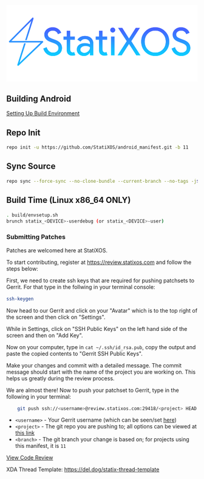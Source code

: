 [<center><img src="https://raw.githubusercontent.com/sourajitk/STX-Logo/main/stx-2020.png"/></center>](https://github.com/StatiXOS)

## Building Android ##
[Setting Up Build Environment](https://itz63c.github.io/posts/android-build-env/)

## Repo Init ##
```bash
repo init -u https://github.com/StatiXOS/android_manifest.git -b 11
```
## Sync Source ##
```bash
repo sync --force-sync --no-clone-bundle --current-branch --no-tags -j$(nproc --all)
```
## Build Time (Linux x86_64 ONLY) ##
```bash
. build/envsetup.sh
brunch statix_<DEVICE>-userdebug (or statix_<DEVICE>-user)
```
### Submitting Patches ###

Patches are welcomed here at StatiXOS. 

To start contributing, register at https://review.statixos.com and follow the steps below:

First, we need to create ssh keys that are required for pushing patchsets to Gerrit. For that type in the follwing in your terminal console:

```bash
ssh-keygen
```

Now head to our Gerrit and click on your "Avatar" which is to the top right of the screen and then click on "Settings".

While in Settings, click on "SSH Public Keys" on the left hand side of the screen and then on "Add Key".

Now on your computer, type in ``cat ~/.ssh/id_rsa.pub``, copy the output and paste the copied contents to "Gerrit SSH Public Keys".

Make your changes and commit with a detailed message. The commit message should start with the name of the project you are working on. This helps us greatly during the review process.

We are almost there! Now to push your patchset to Gerrit, type in the following in your terminal:

```bash
    git push ssh://<username>@review.statixos.com:29418/<project> HEAD:refs/for/<branch>
```

* `<username>` - Your Gerrit username (which can be seen/set [here](https://review.statixos.com/#/settings/))
* `<project>` - The git repo you are pushing to; all options can be viewed at [this link](https://review.statixos.com/#/admin/projects/)
* `<branch>` - The git branch your change is based on; for projects using this manifest, it is `11`

[View Code Review](https://review.statixos.com/)

XDA Thread Template: https://del.dog/statix-thread-template
